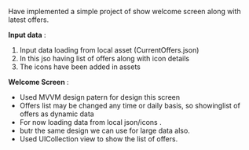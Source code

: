 Have implemented a simple project of show welcome screen along with latest offers.

**Input data** :
1. Input data loading from local asset (CurrentOffers.json)
2. In this jso having list of offers along with icon details
3. The icons have been added in assets

**Welcome Screen** :
- Used MVVM design patern for design this screen
- Offers list may be changed any time or daily basis, so showinglist of offers as dynamic data
- For now loading data from local json/icons .
- butr the same design we can use for large data also.
- Used UICollection view to show the list of offers.

